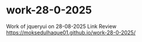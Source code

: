 # work-28-0-2025
Work of jqueryui on 28-08-2025
Link Review
https://moksedulhaque01.github.io/work-28-0-2025/

